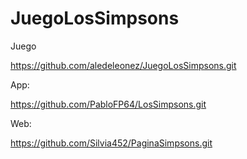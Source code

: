 # JuegoLosSimpsons
Juego

https://github.com/aledeleonez/JuegoLosSimpsons.git

App:

https://github.com/PabloFP64/LosSimpsons.git

Web:

https://github.com/Silvia452/PaginaSimpsons.git
